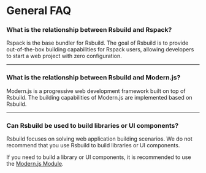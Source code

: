 # General FAQ

### What is the relationship between Rsbuild and Rspack?

Rspack is the base bundler for Rsbuild. The goal of Rsbuild is to provide out-of-the-box building capabilities for Rspack users, allowing developers to start a web project with zero configuration.

---

### What is the relationship between Rsbuild and Modern.js?

Modern.js is a progressive web development framework built on top of Rsbuild. The building capabilities of Modern.js are implemented based on Rsbuild.

---

### Can Rsbuild be used to build libraries or UI components?

Rsbuild focuses on solving web application building scenarios. We do not recommend that you use Rsbuild to build libraries or UI components.

If you need to build a library or UI components, it is recommended to use the [Modern.js Module](https://modernjs.dev/module-tools/en).

